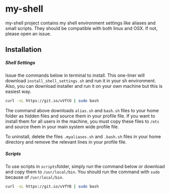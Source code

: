 my-shell
======

my-shell project contains my shell environment settings like aliases and small scripts. They should be compatible with both linux and OSX. If not, please open an issue.

## Installation

##### Shell Settings

Issue the commands below in terminal to install. This one-liner will download `install_shell_settings.sh` and run it in your sh environment. Also, you can download installer and run it on your own machine but this is easiest way.

```sh
curl -sL https://git.io/vVftO | sudo bash
```
The command above downloads `alias.sh` and `bash.sh` files to your home folder as hidden files and source them in your profile file. If you want to install them for all users in the machine, you must copy these files to `/etc` and source them in your main system wide profile file.

To uninstall, delete the files `.myaliases.sh` and `.bash.sh` files in your home directory and remove the relevant lines in your profile file.

##### Scripts

To use scripts in `scripts`folder, simply run the command below or download and copy them to `/usr/local/bin`. You should run the command with `sudo` because of `/usr/local/bin`. 

```sh
curl -sL https://git.io/vVfYB | sudo bash
```
